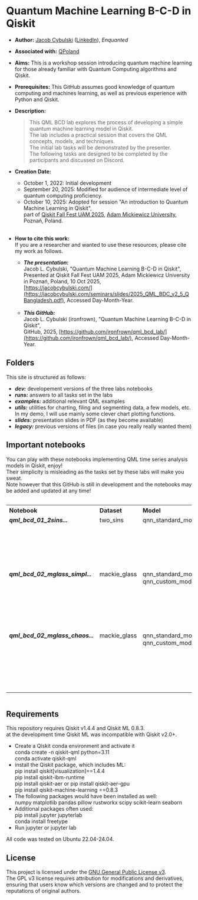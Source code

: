 # Quantum Machine Learning B-C-D in Qiskit
- **Author:** [Jacob Cybulski](https://jacobcybulski.com/) ([LinkedIn](https://www.linkedin.com/in/jacobcybulski/)), *Enquanted*
- **Associated with:** [QPoland](https://qworld.net/qpoland/)
- **Aims:** This is a workshop session introducing quantum machine learning for those already familiar with Quantum Computing algorithms and Qiskit.
- **Prerequisites:** This GitHub assumes good knowledge of quantum computing and machines learning, as well as previous experience with Python and Qiskit. 
- **Description:**
  > This QML BCD lab explores the process of developing a simple quantum machine learning model in Qiskit.<br>
  > The lab includes a practical session that covers the QML concepts, models, and techniques.<br>
  > The initial lab tasks will be demonstrated by the presenter.<br>
  > The following tasks are designed to be completed by the participants and discussed on Discord.
- **Creation Date:**
  - October 1, 2022: Initial development<br>
  - September 20, 2025: Modified for audience of intermediate level of quantum computing proficiency.<br>
  - October 10, 2025: Adopted for session "An introduction to Quantum Machine Learning in Qiskit",<br>
    part of [Qiskit Fall Fest UAM 2025](https://research.ibm.com/events/qiskit-fall-fest-2025), [Adam Mickiewicz University](https://amu.edu.pl/en),
    Poznań, Poland.<br><br>
    
- **How to cite this work:**<br>
  If you are a researcher and wanted to use these resources, please cite my work as follows.<br>
  - _**The presentation:**_<br>
    Jacob L. Cybulski, "Quantum Machine Learning B-C-D in Qiskit",<br>
    Presented at Qiskit Fall Fest UAM 2025, Adam Mickiewicz University in Poznań, Poland, 10 Oct 2025,<br>
    [https://jacobcybulski.com/](https://jacobcybulski.com/seminars/slides/2025_QML_BDC_v2_5_QBangladesh.pdf),
    Accessed Day-Month-Year.<br><br>
  - _**This GitHub:**_<br>
    Jacob L. Cybulski (ironfrown), "Quantum Machine Learning B-C-D in Qiskit",<br>
    GitHub, 2025, [https://github.com/ironfrown/qml_bcd_lab/](https://github.com/ironfrown/qml_bcd_lab/),
    Accessed Day-Month-Year.

## Folders
This site is structured as follows:
- _**dev:**_ developement versions of the three labs notebooks
- _**runs:**_ answers to all tasks set in the labs
- _**examples:**_ additional relevant QML examples
- _**utils:**_ utilities for charting, filing and segmenting data, a few models, etc.<br>
  In my demo, I will use mainly some clever chart plotting functions.
- _**slides:**_ presentation slides in PDF (as they become available)
- _**legacy:**_ previous versions of files (in case you really really wanted them)
  
## Important notebooks

You can play with these notebooks implementing QML time series analysis models in Qiskit, enjoy!<br>
Their simplicity is misleading as the tasks set by these labs will make you sweat.<br>
Note however that this GitHub is still in development and the notebooks may be added and updated at any time!

<table style="float: left;">
    <tr><th style="text-align: left;">Notebook</th>
        <th style="text-align: left;">Dataset</th>
        <th style="text-align: left;">Model</th>
        <th style="text-align: left;">Description</th>
    </tr>
    <tr><td style="vertical-align: top;"><strong><em>qml_bcd_01_2sins...</em></strong></td>
        <td style="vertical-align: top;">two_sins</td>
        <td style="vertical-align: top;">qnn_standard_model</td>
        <td style="vertical-align: top;">The exercise to create a Qiskit forecasting model for trigonometric data.</td>
    </tr>
    <tr><td style="vertical-align: top;"><strong><em>qml_bcd_02_mglass_simpl...</em></strong></td>
        <td style="vertical-align: top;">mackie_glass</td>
        <td style="vertical-align: top;">qnn_standard_model<br>qnn_custom_model</td>
        <td style="vertical-align: top;">The exercise to create a Qiskit forecasting model for a simple Mackie-Glass data.</td>
    </tr>
    <tr><td style="vertical-align: top;"><strong><em>qml_bcd_02_mglass_chaos...</em></strong></td>
        <td style="vertical-align: top;">mackie_glass</td>
        <td style="vertical-align: top;">qnn_standard_model<br>qnn_custom_model</td>
        <td style="vertical-align: top;">The exercise to create a Qiskit forecasting model for a chaotic Mackie-Glass data.</td>
    </tr>
</table><div style="clear: both;"></div>
            
## Requirements
This repository requires Qiskit v1.4.4 and Qiskit ML 0.8.3.<br>
at the development time Qiskit ML was incompatible with Qiskit v2.0+.

- Create a Qiskit conda environment and activate it<br>
    conda create -n qiskit-qml python=3.11<br>
    conda activate qiskit-qml
- install the Qiskit package, which includes ML:<br>
    pip install qiskit[visualization]==1.4.4<br>
    pip install qiskit-ibm-runtime<br>
    pip install qiskit-aer or pip install qiskit-aer-gpu<br>
    pip install qiskit-machine-learning ==0.8.3
- The following packages would have been installed as well:<br>
    numpy matplotlib pandas pillow rustworkx scipy scikit-learn seaborn
- Additional packages often used:<br>
    pip install jupyter jupyterlab <br>
    conda install freetype 
- Run jupyter or jupyter lab

All code was tested on Ubuntu 22.04-24.04.

## License
This project is licensed under the [GNU General Public License v3](https://www.gnu.org/licenses/gpl-3.0.en.html).<br>
The GPL v3 license requires attribution for modifications and derivatives,<br>
ensuring that users know which versions are changed and to protect the reputations of original authors.